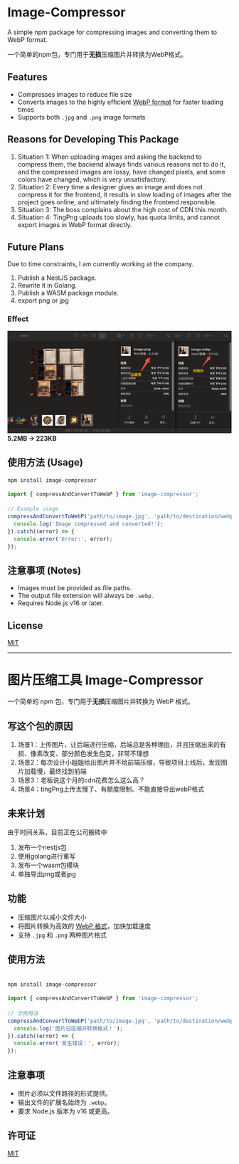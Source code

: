 # Image-Compressor

A simple npm package for compressing images and converting them to WebP format.

一个简单的npm包，专门用于**无损**压缩图片并转换为WebP格式。

## Features

- Compresses images to reduce file size
- Converts images to the highly efficient [WebP format](https://developers.google.com/speed/webp) for faster loading times
- Supports both `.jpg` and `.png` image formats

## Reasons for Developing This Package

1. Situation 1: When uploading images and asking the backend to compress them, the backend always finds various reasons not to do it, and the compressed images are lossy, have changed pixels, and some colors have changed, which is very unsatisfactory.
2. Situation 2: Every time a designer gives an image and does not compress it for the frontend, it results in slow loading of images after the project goes online, and ultimately finding the frontend responsible.
3. Situation 3: The boss complains about the high cost of CDN this month.
4. Situation 4: TingPng uploads too slowly, has quota limits, and cannot export images in WebP format directly.

## Future Plans

Due to time constraints, I am currently working at the company.

1. Publish a NestJS package.
2. Rewrite it in Golang.
3. Publish a WASM package module.
4. export png or jpg

### Effect

![Alt text](/imgs/result.png)
**5.2MB -> 223KB**

## 使用方法 (Usage)

```js
npm install image-compressor
```

```javascript
import { compressAndConvertToWebP } from 'image-compressor';

// Example usage
compressAndConvertToWebP('path/to/image.jpg', 'path/to/destination/webp').then(() => {
  console.log('Image compressed and converted!');
}).catch((error) => {
  console.error('Error:', error);
});
```

## 注意事项 (Notes)

- Images must be provided as file paths.
- The output file extension will always be `.webp`.
- Requires Node.js v16 or later.

## License

[MIT](https://opensource.org/licenses/MIT)

---


# 图片压缩工具 Image-Compressor

一个简单的 npm 包，专门用于**无损**压缩图片并转换为 WebP 格式。


## 写这个包的原因

1. 场景1：上传图片，让后端进行压缩，后端总是各种理由，并且压缩出来的有损、像素改变、部分颜色发生色变，非常不理想
2. 场景2：每次设计小姐姐给出图片并不给前端压缩，导致项目上线后，发现图片加载慢，最终找到前端
3. 场景3：老板说这个月的cdn花费怎么这么高？
4. 场景4：tingPng上传太慢了、有额度限制、不能直接导出webP格式

## 未来计划

由于时间关系，目前正在公司搬砖中

1. 发布一个nestjs包
2. 使用golang进行重写
3. 发布一个wasm包模块
4. 单独导出png或者jpg

## 功能

- 压缩图片以减小文件大小
- 将图片转换为高效的 [WebP 格式](https://developers.google.com/speed/webp)，加快加载速度
- 支持 `.jpg` 和 `.png` 两种图片格式

## 使用方法

```js

npm install image-compressor

```

```javascript
import { compressAndConvertToWebP } from 'image-compressor';

// 示例用法
compressAndConvertToWebP('path/to/image.jpg', 'path/to/destination/webp').then(() => {
  console.log('图片已压缩并转换格式！');
}).catch((error) => {
  console.error('发生错误：', error);
});
```

## 注意事项

- 图片必须以文件路径的形式提供。
- 输出文件的扩展名始终为 `.webp`。
- 要求 Node.js 版本为 v16 或更高。

## 许可证

[MIT](https://opensource.org/licenses/MIT)